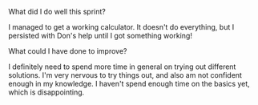 What did I do well this sprint?

I managed to get a working calculator. It doesn't do everything, but I persisted with Don's help until I got something working!


What could I have done to improve?

I definitely need to spend more time in general on trying out different solutions. I'm very nervous to try things out, and also am not confident enough in my knowledge. I haven't spend enough time on the basics yet, which is disappointing.
